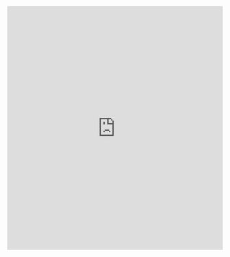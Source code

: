 <p><iframe allowfullscreen width="100%" height="569" class="google-slides-iframe" frameborder="0" scrolling="no" src="https://docs.google.com/presentation/d/e/2PACX-1vRvLMr7orlb8M86iaHMWOE_m5iweyRJBIV3HGyvLtmhTdiQxVO80q3_-nokvW01m6xcKlONZLWCmt6p/embed?start=false&amp;loop=false&amp;delayms=3000"></iframe></p>